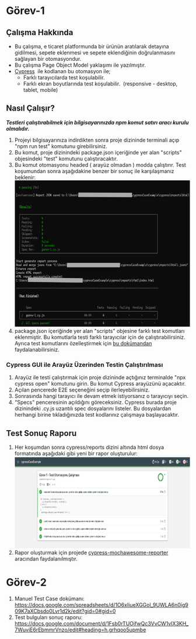 # Görev-1

## Çalışma Hakkında 

- Bu çalışma, e ticaret platformunda bir ürünün aratılarak detayına gidilmesi, sepete eklenmesi ve sepete eklendiğinin doğrulanmasını sağlayan bir otomasyondur. 
- Bu çalışma Page Object Model yaklaşımı ile yazılmıştır.
- [Cypress](https://docs.cypress.io/guides/overview/why-cypress "https://docs.cypress.io/guides/overview/why-cypress açmak için ctrl-klik")  ile kodlanan bu otomasyon ile;
    - Farklı tarayıcılarda test koşulabilir. 
    - Farklı ekran boyutlarında test koşulabilir.  (responsive - desktop, tablet, mobile) 

## Nasıl Çalışır?

***Testleri çalıştırabilmek için bilgisayarınızda npm komut satırı aracı kurulu olmalıdır.***

1.  Projeyi bilgisayarınıza indirdikten sonra proje dizininde terminali açıp "npm run test" komutunu girebilirsiniz. 
2.  Bu komut, proje dizinindeki package.json içeriğinde yer alan "scripts" objesindeki "test" komutunu çalıştıracaktır.
3.  Bu komut otomasyonu headed ( arayüz olmadan ) modda çalıştırır. Test koşumundan sonra aşağıdakine benzer bir sonuç ile karşılaşmanız beklenir: <img src="cypress\fixtures\images\image.png" alt="20d1477ae8e5b533bab45b88eb169034.png" width="681" height="400">
4.  package.json içeriğinde yer alan "scripts" objesine farklı test komutları eklenmiştir. Bu komutlarla testi farklı tarayıcılar için de çalıştırabilirsiniz. Ayrıca test komutlarını özelleştirmek için [bu dokümandan](https://docs.cypress.io/guides/guides/command-line) faydalanabilirsiniz.

### Cypress GUI ile Arayüz Üzerinden Testin Çalıştırılması 
1. Arayüz ile testi çalıştırmak için proje dizininde açtığınız terminalde "npx cypress open" komutunu girin. Bu komut Cypress arayüzünü açacaktır.
2. Açılan pencerede E2E seçeneğini seçip ilerleyebilirsiniz.
3. Sonrasında hangi tarayıcı ile devam etmek istiyorsanız o tarayıcıyı seçin.
4. "Specs" penceresinin açıldığını göreceksiniz. Cypress burada proje dizinindeki .cy.js uzantılı spec dosyalarını listeler. Bu dosyalardan herhangi birine tıkladığınızda test kodlarınız çalışmaya başlayacaktır. 

## Test Sonuç Raporu

1.  Her koşumdan sonra cypress/reports dizini altında html dosya formatında aşağıdaki gibi yeni bir rapor oluşturulur:
    <img src="cypress\fixtures\images\htmlreport.png" alt="cypress\fixtures\images\htmlreport.png" width="713" height="251">
2.  Rapor oluşturmak için projede [cypress-mochawesome-reporter](https://www.npmjs.com/package/cypress-mochawesome-reporter) aracından faydalanılmıştır.

# Görev-2

1. Manuel Test Case dokümanı:  https://docs.google.com/spreadsheets/d/1O6xIiueXGGol_9UWLA6n0ig909K7aXCbsdo0Lvr1d2k/edit?gid=0#gid=0
2. Test bulguları sonuç raporu: https://docs.google.com/document/d/1Fsb0rTUOjfwQc3VvCW1vIX3KH_7WuviE6rEbmmrVnzo/edit#heading=h.grhqoo5upmbe
